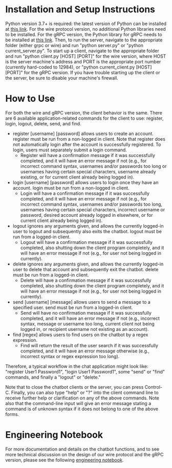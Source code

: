 # Installation and Setup Instructions
Python version 3.7+ is required: the latest version of Python can be installed at [this link](https://www.python.org/downloads/).
For the wire protocol version, no additional Python libraries need to be installed. For the gRPC version, the Python library for gRPC needs to be installed at [this link](https://grpc.io/docs/languages/python/quickstart/).
Then, to run the server, navigate to the appropriate folder (either grpc or wire) and run "python server.py" or "python current_server.py". To start up a client, navigate to the appropriate folder and run "python client.py [HOST] [PORT]" for the wire version, where HOST is the server machine's address and PORT is the appropriate port number (currently hard-coded to 12984), or "python current_client.py [HOST] [PORT]" for the gRPC version. 
If you have trouble starting up the client or the server, be sure to disable your machine's firewall.

# How to Use
For both the wire and gRPC version, the client behavior is the same. There are 6 available application-related commands for the client to use: register, login, logout, delete, send, and find. 
* register [username] [password] allows users to create an account. register must be run from a non-logged in client. Note that register does not automatically login after the account is successfully registered. To login, users must separately submit a login command. 
    * Register will have a confirmation message if it was successfully completed, and it will have an error message if not (e.g., for incorrect command syntax, usernames and/or passwords too long or usernames having certain special characters, username already existing, or for current client already being logged in).
* login [username] [password] allows users to login once they have an account. login must be run from a non-logged in client.
    * Login will have a confirmation message if it was successfully completed, and it will have an error message if not (e.g., for incorrect command syntax, usernames and/or passwords too long, usernames having certain special characters, incorrect username or password, desired account already logged in elsewhere, or for current client already being logged in).  
* logout ignores any arguments given, and allows the currently logged-in user to logout and subsequently also exits the chatbot. logout must be run from a logged-in client.
    * Logout will have a confirmation message if it was successfully completed, also shutting down the client program completely, and it will have an error message if not (e.g., for user not being logged in currently).
* delete ignores any arguments given, and allows the currently logged-in user to delete that account and subsequently exit the chatbot. delete must be run from a logged-in client.
    * Delete will have a confirmation message if it was successfully completed, also shutting down the client program completely, and it will have an error message if not (e.g., for user not being logged in currently).
* send [username] [message] allows users to send a message to a specified user. send must be run from a logged-in client.
    * Send will have no confirmation message if it was successfully completed, and it will have an error message if not (e.g., incorrect syntax, message or username too long, current client not being logged in, or recipient username not existing as an account).
* find [regex] allows users to find users on the chatbot by a regex expression.
    * Find will return the result of the user search if it was successfully completed, and it will have an error message otherwise (e.g., incorrect syntax or regex expression too long).

Therefore, a typical workflow in the chat application might look like: "register User1 Password1", "login User1 Password1", some "send" or "find" commands, and finally a "logout" or "delete."

Note that to close the chatbot clients or the server, you can press Control-C. Finally, you can also type "help" or "?" into the client command line to receive further help or clarification on any of the above commands. Note also that the command-line input will give an error message stating a command is of unknown syntax if it does not belong to one of the above forms.

# Engineering Notebook
For more documentation and details on the chatbot functions, and to see more technical discussion on the design of our wire protocol and the gRPC version, please see the following [engineering notebook](https://docs.google.com/document/d/1_woX4jMeICmyr4oACuNrLt2HmFSQO7RKk35GuqDuTLs/edit?usp=sharing).
